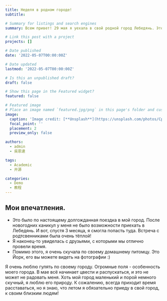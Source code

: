 ```yaml
---
title: Неделя в родном городе!
subtitle: 

# Summary for listings and search engines
summary: Всем привет! 29 мая я уехала в свой родной город Лебедянь. Это было прекрасное время, проведённое в кругу семьи и друзей!

# Link this post with a project
projects: []

# Date published
date: '2022-05-07T00:00:00Z'

# Date updated
lastmod: '2022-05-07T00:00:00Z'

# Is this an unpublished draft?
draft: false

# Show this page in the Featured widget?
featured: false

# Featured image
# Place an image named `featured.jpg/png` in this page's folder and customize its options here.
image:
  caption: 'Image credit: [**Unsplash**](https://unsplash.com/photos/CpkOjOcXdUY)'
  focal_point: ''
  placement: 2
  preview_only: false

authors:
  - admin
  - 吳恩達

tags:
  - Academic
  - 开源

categories:
  - Demo
  - 教程
---
```


## Мои впечатления.

 - Это было по настоящему долгожданная поездка в мой город. После новогодних каникул у меня не было возможности приехать в Лебедянь. И вот, спустя 3 месяца, я смогла попасть туда. Встреча с родтсвенниками была очень тёплой!
 - Я наконец-то увиделась с друзьями, с которыми мы отлично провели время.
 - Помимо этого, я очень скучала по своему домашнему питомцу. Это Йорк, его вы можете видеть на фотографии :)

Я очень люблю гулять по своему городу. Огромные поля - особенность моего города. В мае всё начинает цвести и распускаться, и это не может не радовать меня. Хоть мой город маленький и порой немного скучный, я люблю его природу. 
К сожалению, всегда приходит время расставаться, но я знаю, что летом я обязательно приеду в свой город, к своим близким людям!
